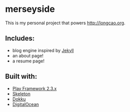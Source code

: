 # merseyside
This is my personal project that powers http://longcao.org.

## Includes:
- blog engine inspired by [Jekyll](http://jekyllrb.com/)
- an about page!
- a resume page!

## Built with:
- [Play Framework 2.3.x](https://www.playframework.com/)
- [Skeleton](http://getskeleton.com/)
- [Dokku](https://github.com/progrium/dokku)
- [DigitalOcean](https://www.digitalocean.com/)

